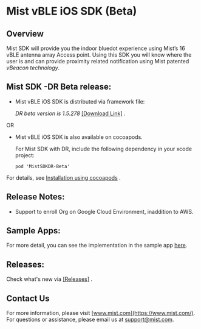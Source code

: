 # Mist vBLE iOS SDK (Beta)

## Overview
Mist SDK will provide you the indoor bluedot experience using Mist’s 16 vBLE antenna array Access point. Using this SDK you will know where the user is and can provide proximity related notification using Mist patented *vBeacon technology*.

## Mist SDK -DR Beta release:
* Mist vBLE iOS SDK is distributed via framework file:            

  *DR beta version is 1.5.278* [[Download Link]](https://github.com/mistsys/mist-vble-ios-sdk/tree/dr2-beta/Frameworks/1.5.278-beta) .  

OR

* Mist vBLE iOS SDK is also available on cocoapods.     

  For Mist SDK with DR, include the following dependency in your xcode project:

  ```pod 'MistSDKDR-Beta'                    ```

For details, see [Installation using cocoapods](https://github.com/mistsys/mist-vble-ios-sdk/wiki#installation-using-cocoa-pods) .  

## Release Notes:
- Support to enroll Org on Google Cloud Environment, inaddition to AWS.

## Sample Apps:
For more detail, you can see the implementation in the sample app [here](https://github.com/mistsys/mist-vble-ios-sdk/tree/dr2-beta).


## Releases:
Check what's new via [[Releases]](https://github.com/mistsys/mist-vble-ios-sdk/releases) .  


## Contact Us
For more information, please visit [www.mist.com](https://www.mist.com/). For questions or assistance, please email us at support@mist.com.
